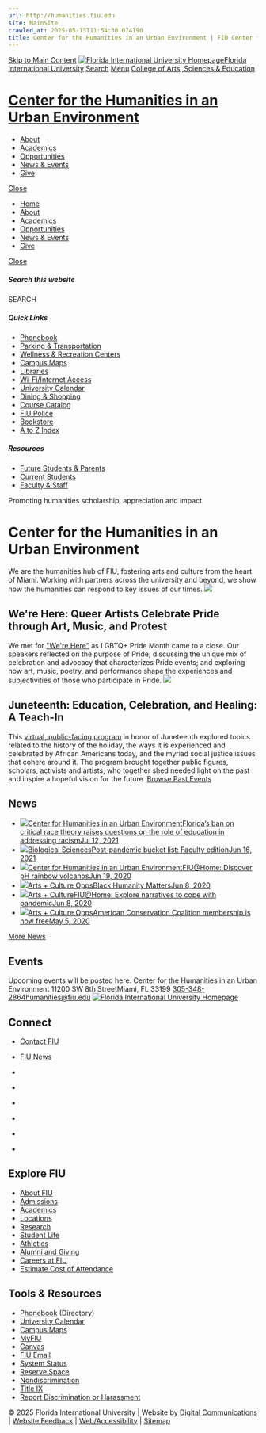 ```yaml
---
url: http://humanities.fiu.edu
site: MainSite
crawled_at: 2025-05-13T11:54:30.074190
title: Center for the Humanities in an Urban Environment | FIU Center for the Humanities in an Urban Environment
---
```


[Skip to Main Content](https://humanities.fiu.edu/#main-content)
[![Florida International University Homepage](https://digicdn.fiu.edu/core/_assets/images/logo-top.svg)Florida International University](https://www.fiu.edu/)
[Search](https://humanities.fiu.edu/)
[Menu](https://humanities.fiu.edu/)
[College of Arts, Sciences & Education](https://case.fiu.edu/seas/directory/index.html)
# [Center for the Humanities in an Urban Environment](https://humanities.fiu.edu/index.html)
  * [About](https://humanities.fiu.edu/about/index.html)
  * [Academics](https://humanities.fiu.edu/academics/index.html)
  * [Opportunities](https://humanities.fiu.edu/opportunities/index.html)
  * [News & Events](https://humanities.fiu.edu/news-events/index.html)
  * [Give](https://humanities.fiu.edu/give/index.html)


[Close](https://humanities.fiu.edu/)
  * [Home](https://humanities.fiu.edu/index.html)
  * [About](https://humanities.fiu.edu/about/index.html)
  * [Academics](https://humanities.fiu.edu/academics/index.html)
  * [Opportunities](https://humanities.fiu.edu/opportunities/index.html)
  * [News & Events](https://humanities.fiu.edu/news-events/index.html)
  * [Give](https://humanities.fiu.edu/give/index.html)


[ Close ](https://humanities.fiu.edu/)
##### Search this website
SEARCH
##### Quick Links
  * [ Phonebook](https://phonebook.fiu.edu)
  * [ Parking & Transportation](https://parking.fiu.edu/)
  * [ Wellness & Recreation Centers](https://dasa.fiu.edu/all-departments/wellness-recreation-centers/)
  * [ Campus Maps](http://campusmaps.fiu.edu/)
  * [ Libraries](https://library.fiu.edu/)
  * [ Wi-Fi/Internet Access](https://network.fiu.edu/)
  * [ University Calendar](https://calendar.fiu.edu/)
  * [ Dining & Shopping](https://shop.fiu.edu/)
  * [ Course Catalog](https://catalog.fiu.edu/)
  * [ FIU Police](https://police.fiu.edu/)
  * [ Bookstore](https://shop.fiu.edu/retail/barnes-noble/course-materials/)
  * [ A to Z Index](https://www.fiu.edu/atoz/index.html)


##### Resources
  * [ Future Students & Parents](https://www.fiu.edu/information-for/future-students-parents.html)
  * [ Current Students](https://www.fiu.edu/information-for/current-students.html)
  * [ Faculty & Staff](https://www.fiu.edu/information-for/faculty-staff.html)


Promoting humanities scholarship, appreciation and impact
# Center for the Humanities in an Urban Environment
We are the humanities hub of FIU, fostering arts and culture from the heart of Miami. Working with partners across the university and beyond, we show how the humanities can respond to key issues of our times.
![](https://humanities.fiu.edu/_assets/were-here.jpg)
## We're Here: Queer Artists Celebrate Pride through Art, Music, and Protest
We met for ["We're Here"](https://calendar.fiu.edu/event/were_here_queer_artists_celebrate_pride_through_art_music_and_protest) as LGBTQ+ Pride Month came to a close. Our speakers reflected on the purpose of Pride; discussing the unique mix of celebration and advocacy that characterizes Pride events; and exploring how art, music, poetry, and performance shape the experiences and subjectivities of those who participate in Pride.
![](https://humanities.fiu.edu/_assets/juneteenth.jpg)
## Juneteenth: Education, Celebration, and Healing: A Teach-In
This [virtual, public-facing program](https://calendar.fiu.edu/event/juneteenth_education_celebration_and_healing_a_teach-in) in honor of Juneteenth explored topics related to the history of the holiday, the ways it is experienced and celebrated by African Americans today, and the myriad social justice issues that cohere around it. The program brought together public figures, scholars, activists and artists, who together shed needed light on the past and inspire a hopeful vision for the future.
[Browse Past Events ](https://humanities.fiu.edu/news-events/index.html#4)
## News
  * [![](https://casenews.fiu.edu/wp-content/uploads/2021/07/shutterstock_139406252-600x400.jpg)Center for Humanities in an Urban EnvironmentFlorida’s ban on critical race theory raises questions on the role of education in addressing racismJul 12, 2021](https://casenews.fiu.edu/2021/07/12/floridas-ban-on-critical-race-theory-raises-questions-on-the-role-of-education-in-addressing-racism/)
  * [![](https://casenews.fiu.edu/wp-content/uploads/2021/06/Road-600x400.jpg)Biological SciencesPost-pandemic bucket list: Faculty editionJun 16, 2021](https://casenews.fiu.edu/2021/06/16/post-pandemic-bucket-list-faculty-edition/)
  * [![](https://casenews.fiu.edu/wp-content/uploads/2020/06/Cups-of-baking-soda-and-vinegar-600x400.jpg)Center for Humanities in an Urban EnvironmentFIU@Home: Discover pH rainbow volcanosJun 19, 2020](https://casenews.fiu.edu/2020/06/19/fiuhome-discover-ph-rainbow-volcanos/)
  * [![](https://casenews.fiu.edu/wp-content/uploads/2020/06/black-lives-matter-fiu-featured-600x400.jpeg)Arts + Culture OppsBlack Humanity MattersJun 8, 2020](https://casenews.fiu.edu/2020/06/08/black-humanity-matters/)
  * [![](https://casenews.fiu.edu/wp-content/uploads/2020/06/child-reading-book-600x400.jpg)Arts + CultureFIU@Home: Explore narratives to cope with pandemicJun 8, 2020](https://casenews.fiu.edu/2020/06/08/fiuhome-explore-narratives-to-cope-with-pandemic/)
  * [![](https://casenews.fiu.edu/wp-content/uploads/2020/05/cleaning-up-the-park-featured-600x400.jpeg)Arts + Culture OppsAmerican Conservation Coalition membership is now freeMay 5, 2020](https://casenews.fiu.edu/2020/05/05/american-conservation-coalition-membership-is-now-free/)


[More News](https://casenews.fiu.edu/humanities/)
## Events
Upcoming events will be posted here.
Center for the Humanities in an Urban Environment
11200 SW 8th StreetMiami, FL 33199 [305-348-2864](tel:305-348-2864)humanities@fiu.edu
[ ![Florida International University Homepage](https://digicdn.fiu.edu/core/_assets/images/footer-logo.svg) ](https://www.fiu.edu/)
## Connect
  * [Contact FIU](https://www.fiu.edu/about/contact-us/index.html)
  * [FIU News](https://news.fiu.edu/)


  * [](https://www.instagram.com/fiuinstagram/)
  * [](https://www.linkedin.com/school/florida-international-university/)
  * [](https://www.facebook.com/floridainternational)
  * [](https://twitter.com/fiu)
  * [](https://www.youtube.com/user/FloridaInternational)
  * [](https://flickr.com/photos/fiu)


## Explore FIU
  * [About FIU](https://www.fiu.edu/about/index.html)
  * [Admissions](https://www.fiu.edu/admissions/index.html)
  * [Academics](https://www.fiu.edu/academics/index.html)
  * [Locations](https://www.fiu.edu/locations/index.html)
  * [Research](https://www.fiu.edu/research/index.html)
  * [Student Life](https://www.fiu.edu/student-life/index.html)
  * [Athletics](https://www.fiu.edu/athletics/index.html)
  * [Alumni and Giving](https://www.fiu.edu/alumni-and-giving/index.html)
  * [Careers at FIU](https://hr.fiu.edu/careers/)
  * [Estimate Cost of Attendance](https://onestop.fiu.edu/finances/estimate-your-costs/)


## Tools & Resources
  * [Phonebook](https://phonebook.fiu.edu) (Directory)
  * [University Calendar](https://calendar.fiu.edu/)
  * [Campus Maps](https://campusmaps.fiu.edu/)
  * [MyFIU](https://my.fiu.edu/)
  * [Canvas](https://canvas.fiu.edu)
  * [FIU Email](http://mail.fiu.edu/)
  * [System Status](https://fiu.service-now.com/sp?id=services_status)
  * [Reserve Space](https://centralreservations.fiu.edu/)
  * [Nondiscrimination](https://ace.fiu.edu/civil-rights/harassment-and-discrimination/)
  * [Title IX](https://ace.fiu.edu/title-ix/)
  * [Report Discrimination or Harassment](https://report.fiu.edu/)


© 2025 Florida International University  | Website by [Digital Communications](https://stratcomm.fiu.edu/digital-print/websites/) | [Website Feedback](https://webforms.fiu.edu/view.php?id=370774&element_5=https://humanities.fiu.edu/) | [Web/Accessibility](https://accessibility.fiu.edu/) | [Sitemap](https://humanities.fiu.edu/sitemap.html)
